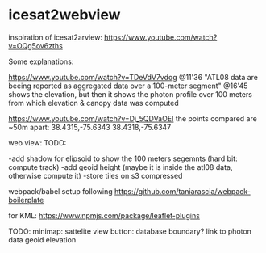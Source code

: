 # icesat2webview


inspiration of icesat2arview:
https://www.youtube.com/watch?v=OQg5ov6zths



Some explanations:

https://www.youtube.com/watch?v=TDeVdV7vdog 
@11'36
"ATL08 data are beeing reported as aggregated data over a 100-meter segment"
@16'45
shows the elevation, but then it shows the photon profile over 100 meters from which elevation & canopy data was computed




https://www.youtube.com/watch?v=Dj_5QDVaOEI
the points compared are ~50m apart:
38.4315,-75.6343
38.4318,-75.6347




web view:
TODO:

-add shadow for elipsoid to show the 100 meters segemnts (hard bit: compute track)
-add geoid height (maybe it is inside the atl08 data, otherwise compute it)
-store tiles on s3 compressed


webpack/babel setup following https://github.com/taniarascia/webpack-boilerplate


for KML:
https://www.npmjs.com/package/leaflet-plugins


TODO:
minimap:
sattelite view button:
database boundary?
link to photon data
geoid elevation
